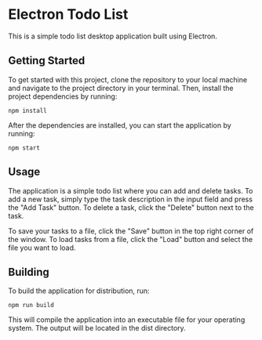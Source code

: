 # Electron Todo List
This is a simple todo list desktop application built using Electron.

## Getting Started
To get started with this project, clone the repository to your local machine and navigate to the project directory in your terminal. Then, install the project dependencies by running:
```
npm install
```
After the dependencies are installed, you can start the application by running:
```
npm start
```

## Usage
The application is a simple todo list where you can add and delete tasks. To add a new task, simply type the task description in the input field and press the "Add Task" button. To delete a task, click the "Delete" button next to the task.

To save your tasks to a file, click the "Save" button in the top right corner of the window. To load tasks from a file, click the "Load" button and select the file you want to load.

## Building
To build the application for distribution, run:
```
npm run build
```

This will compile the application into an executable file for your operating system. The output will be located in the dist directory.
